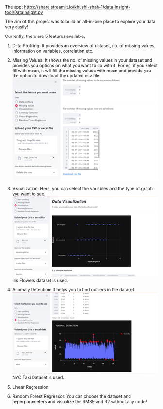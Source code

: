 The app: https://share.streamlit.io/khushi-shah-1/data-insight-tool/DataInsight.py

The aim of this project was to build an all-in-one place to explore your data very easily!

Currently, there are 5 features available, 

1. Data Profiling: It provides an overview of dataset, no. of missing values, information on variables, correlation etc.

2. Missing Values: It shows the no. of missing values in your dataset and provides you options on what you want to do with it. For eg, if you select fill with mean, it will fill the missing values with mean and provide you the option to download the updated csv file.
![NewYorkTaxi Dataset](https://github.com/Khushi-Shah-1/Data-Insight-Tool/blob/master/Screenshot%20(863).png)

3. Visualization: Here, you can select the variables and the type of graph you want to see.
![Iris flowers dataset](https://github.com/Khushi-Shah-1/Data-Insight-Tool/blob/master/Screenshot%20(861).png)
Iris Flowers dataset is used.

4. Anomaly Detection: It helps you to find outliers in the dataset.
![NewYorkTaxi Dataset](https://github.com/Khushi-Shah-1/Data-Insight-Tool/blob/master/Screenshot%20(860).png)
NYC Taxi Dataset is used.

5. Linear Regression

6. Random Forest Regressor: You can choose the dataset and hyperparameters and visualize the RMSE and R2 without any code!

